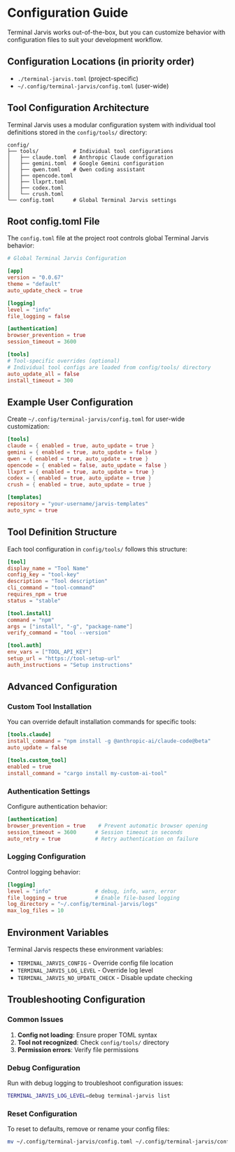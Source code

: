 # Configuration Guide

Terminal Jarvis works out-of-the-box, but you can customize behavior with configuration files to suit your development workflow.

## Configuration Locations (in priority order)

- `./terminal-jarvis.toml` (project-specific)
- `~/.config/terminal-jarvis/config.toml` (user-wide)

## Tool Configuration Architecture

Terminal Jarvis uses a modular configuration system with individual tool definitions stored in the `config/tools/` directory:

```
config/
├── tools/           # Individual tool configurations
│   ├── claude.toml  # Anthropic Claude configuration
│   ├── gemini.toml  # Google Gemini configuration
│   ├── qwen.toml    # Qwen coding assistant
│   ├── opencode.toml
│   ├── llxprt.toml
│   ├── codex.toml
│   └── crush.toml
└── config.toml      # Global Terminal Jarvis settings
```

## Root config.toml File

The `config.toml` file at the project root controls global Terminal Jarvis behavior:

```toml
# Global Terminal Jarvis Configuration

[app]
version = "0.0.67"
theme = "default"
auto_update_check = true

[logging]
level = "info"
file_logging = false

[authentication]
browser_prevention = true
session_timeout = 3600

[tools]
# Tool-specific overrides (optional)
# Individual tool configs are loaded from config/tools/ directory
auto_update_all = false
install_timeout = 300
```

## Example User Configuration

Create `~/.config/terminal-jarvis/config.toml` for user-wide customization:

```toml
[tools]
claude = { enabled = true, auto_update = true }
gemini = { enabled = true, auto_update = false }
qwen = { enabled = true, auto_update = true }
opencode = { enabled = false, auto_update = false }
llxprt = { enabled = true, auto_update = true }
codex = { enabled = true, auto_update = true }
crush = { enabled = true, auto_update = true }

[templates]
repository = "your-username/jarvis-templates"
auto_sync = true
```

## Tool Definition Structure

Each tool configuration in `config/tools/` follows this structure:

```toml
[tool]
display_name = "Tool Name"
config_key = "tool-key"
description = "Tool description"
cli_command = "tool-command"
requires_npm = true
status = "stable"

[tool.install]
command = "npm"
args = ["install", "-g", "package-name"]
verify_command = "tool --version"

[tool.auth]
env_vars = ["TOOL_API_KEY"]
setup_url = "https://tool-setup-url"
auth_instructions = "Setup instructions"
```

## Advanced Configuration

### Custom Tool Installation

You can override default installation commands for specific tools:

```toml
[tools.claude]
install_command = "npm install -g @anthropic-ai/claude-code@beta"
auto_update = false

[tools.custom_tool]
enabled = true
install_command = "cargo install my-custom-ai-tool"
```

### Authentication Settings

Configure authentication behavior:

```toml
[authentication]
browser_prevention = true    # Prevent automatic browser opening
session_timeout = 3600      # Session timeout in seconds
auto_retry = true           # Retry authentication on failure
```

### Logging Configuration

Control logging behavior:

```toml
[logging]
level = "info"              # debug, info, warn, error
file_logging = true         # Enable file-based logging
log_directory = "~/.config/terminal-jarvis/logs"
max_log_files = 10
```

## Environment Variables

Terminal Jarvis respects these environment variables:

- `TERMINAL_JARVIS_CONFIG` - Override config file location
- `TERMINAL_JARVIS_LOG_LEVEL` - Override log level
- `TERMINAL_JARVIS_NO_UPDATE_CHECK` - Disable update checking

## Troubleshooting Configuration

### Common Issues

1. **Config not loading**: Ensure proper TOML syntax
2. **Tool not recognized**: Check `config/tools/` directory
3. **Permission errors**: Verify file permissions

### Debug Configuration

Run with debug logging to troubleshoot configuration issues:

```bash
TERMINAL_JARVIS_LOG_LEVEL=debug terminal-jarvis list
```

### Reset Configuration

To reset to defaults, remove or rename your config files:

```bash
mv ~/.config/terminal-jarvis/config.toml ~/.config/terminal-jarvis/config.toml.backup
```